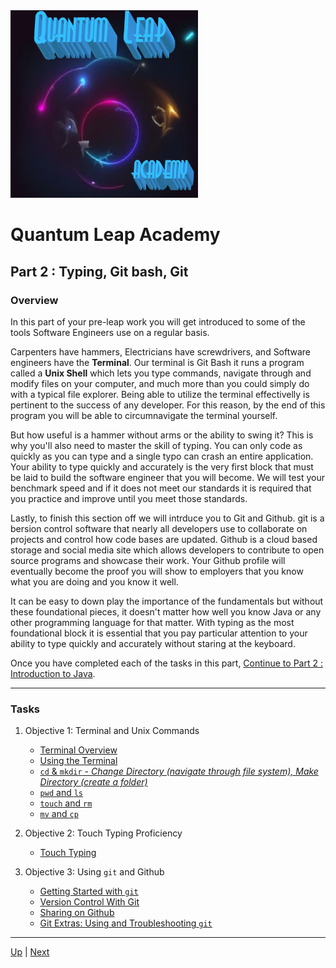 <img src="../../images/QuantumLeapAcademy.png" alt="Quantum Leap Logo" width="300" height="300">

# Quantum Leap Academy


## Part 2 : Typing, Git bash, Git

### Overview

In this part of your pre-leap work you will get introduced to some of the tools Software Engineers use on a regular basis. 

Carpenters have hammers, Electricians have screwdrivers, and Software engineers have the **Terminal**. Our terminal is Git Bash it runs a program called a **Unix Shell** which lets you type commands, navigate through and modify files on your computer, and much more than you could simply do with a typical file explorer. Being able to utilize the terminal effectivelly is pertinent to the success of any developer. For this reason, by the end of this program you will be able to circumnavigate the terminal yourself.

But how useful is a hammer without arms or the ability to swing it? This is why you'll also need to master the skill of typing. 
You can only code as quickly as you can type and a single typo can crash an entire application. Your ability to type quickly and accurately is the very first block that must be laid to build the software engineer that you will become. We will test your benchmark speed and if it does not meet our standards it is required that you practice and improve until you meet those standards.

Lastly, to finish this section off we will intrduce you to Git and Github. git is a bersion control software that nearly all developers use to collaborate on projects and control how code bases are updated. Github is a cloud based storage and social media site which allows developers to contribute to open source programs and showcase their work. Your Github profile will eventually become the proof you will show to employers that you know what you are doing and you know it well.

It can be easy to down play the importance of the fundamentals but without these foundational pieces, it doesn't matter how well you know Java or any other programming language for that matter. With typing as the most foundational block it is essential that you pay particular attention to your ability to type quickly and accurately without staring at the keyboard.


Once you have completed each of the tasks in this part, [Continue to Part 2 : Introduction to Java](../JavaIntro).

<hr>

### Tasks

1. Objective 1: Terminal and Unix Commands
   *  [Terminal Overview](terminal.md) 
   *  [Using the Terminal](unixCommands.md) 
   *  [`cd` & `mkdir` - *Change Directory (navigate through file system), Make Directory (create a folder)*](cd-mkdir.md) 
   *  [`pwd` and `ls`](pwd-ls.md) 
   *  [`touch` and `rm`](touch-rm.md) 
   *  [`mv` and `cp`](mv-cp.md) 

2. Objective 2: Touch Typing Proficiency
   *  [Touch Typing](touchTyping.md) 

3. Objective 3: Using `git` and Github
   *  [Getting Started with `git`](gittingStarted.md) 
   *  [Version Control With Git](git.md) 
   *  [Sharing on Github](pushToGithub.md) 
   *  [Git Extras: Using and Troubleshooting `git`](git2.md) 

<hr>

  [Up](../README.md) | [Next](terminal.md)